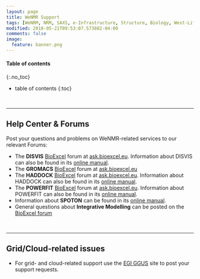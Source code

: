 ```yaml
---
layout: page
title: WeNMR Support
tags: [WeNRM, NRM, SAXS, e-Infrastructure, Structure, Biology, West-Life, EU, EGI, 7framework, Grid]
modified: 2018-05-21T09:53:07.573882-04:00
comments: false
image:
  feature: banner.png
---
```


#### Table of contents
{:.no_toc}
* table of contents
{:toc}

<br>
<hr>

## Help Center & Forums

Post your questions and problems on WeNMR-related services to our relevant Forums: 

* The **DISVIS** <a href="http://www.bioexcel.eu">BioExcel</a> forum at <a href="http://ask.bioexcel.eu/c/disvis">ask.bioexcel.eu</a>. Information about DISVIS can also be found in its <a href="http://milou.science.uu.nl/cgi/enmr/services/DISVIS/disvis/help">online manual</a>.
* The **GROMACS** <a href="http://www.bioexcel.eu">BioExcel</a> forum at <a href="http://ask.bioexcel.eu/c/gromacs">ask.bioexcel.eu</a>
* The **HADDOCK** <a href="http://www.bioexcel.eu">BioExcel</a> forum at <a href="http://ask.bioexcel.eu/c/haddock">ask.bioexcel.eu</a>. Information about HADDOCK can also be found in its <a href="http://www.bonvinlab.org/software/haddock2.2/">online manual</a>.
* The **POWERFIT** <a href="http://www.bioexcel.eu">BioExcel</a> forum at <a href="http://ask.bioexcel.eu/c/powerfit">ask.bioexcel.eu</a>. Information about POWERFIT can also be found in its <a href="http://milou.science.uu.nl/cgi/enmr/services/POWERFIT/disvis/help">online manual</a>.
* Information about **SPOTON** can be found in its <a href="http://milou.science.uu.nl/cgi/services/SPOTON/spoton/help">online manual</a>.
* General questions about **Integrative Modelling** can be posted on the <a href="http://ask.bioexcel.eu/c/IG-IM">BioExcel forum</a>

<br>
<hr>

##  Grid/Cloud-related issues

* For grid- and cloud-related support use the <a href="http://www.ggus.eu/" target="_blank">EGI GGUS</a> site to post your support requests.
